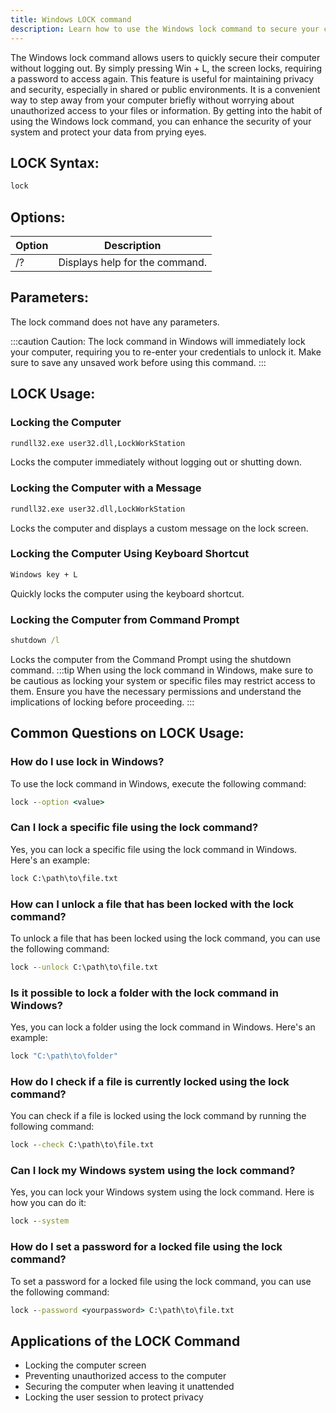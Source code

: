 ```yaml
---
title: Windows LOCK command
description: Learn how to use the Windows lock command to secure your computer quickly and efficiently.
---
```


The Windows lock command allows users to quickly secure their computer without logging out. By simply pressing Win + L, the screen locks, requiring a password to access again. This feature is useful for maintaining privacy and security, especially in shared or public environments. It is a convenient way to step away from your computer briefly without worrying about unauthorized access to your files or information. By getting into the habit of using the Windows lock command, you can enhance the security of your system and protect your data from prying eyes.

## LOCK Syntax:
```cmd
lock
```

## Options:
| Option | Description                      |
|--------|----------------------------------|
| /?     | Displays help for the command.    |

## Parameters:
The lock command does not have any parameters.

:::caution
Caution: The lock command in Windows will immediately lock your computer, requiring you to re-enter your credentials to unlock it. Make sure to save any unsaved work before using this command.
:::
## LOCK Usage:
### Locking the Computer
```cmd
rundll32.exe user32.dll,LockWorkStation
```
Locks the computer immediately without logging out or shutting down.

### Locking the Computer with a Message
```cmd
rundll32.exe user32.dll,LockWorkStation
```
Locks the computer and displays a custom message on the lock screen.

### Locking the Computer Using Keyboard Shortcut
```cmd
Windows key + L
```
Quickly locks the computer using the keyboard shortcut.

### Locking the Computer from Command Prompt
```cmd
shutdown /l
```
Locks the computer from the Command Prompt using the shutdown command.
:::tip
When using the lock command in Windows, make sure to be cautious as locking your system or specific files may restrict access to them. Ensure you have the necessary permissions and understand the implications of locking before proceeding.
:::

## Common Questions on LOCK Usage:

### How do I use lock in Windows?
To use the lock command in Windows, execute the following command:
```cmd
lock --option <value>
```

### Can I lock a specific file using the lock command?
Yes, you can lock a specific file using the lock command in Windows. Here's an example:
```cmd
lock C:\path\to\file.txt
```

### How can I unlock a file that has been locked with the lock command?
To unlock a file that has been locked using the lock command, you can use the following command:
```cmd
lock --unlock C:\path\to\file.txt
```

### Is it possible to lock a folder with the lock command in Windows?
Yes, you can lock a folder using the lock command in Windows. Here's an example:
```cmd
lock "C:\path\to\folder"
```

### How do I check if a file is currently locked using the lock command?
You can check if a file is locked using the lock command by running the following command:
```cmd
lock --check C:\path\to\file.txt
```

### Can I lock my Windows system using the lock command?
Yes, you can lock your Windows system using the lock command. Here is how you can do it:
```cmd
lock --system
```

### How do I set a password for a locked file using the lock command?
To set a password for a locked file using the lock command, you can use the following command:
```cmd
lock --password <yourpassword> C:\path\to\file.txt
```

## Applications of the LOCK Command

- Locking the computer screen
- Preventing unauthorized access to the computer
- Securing the computer when leaving it unattended
- Locking the user session to protect privacy